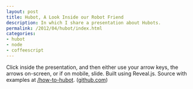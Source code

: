 ```yaml
---
layout: post
title: Hubot, A Look Inside our Robot Friend
description: In which I share a presentation about Hubots.
permalink: /2012/04/hubot/index.html
categories:
- hubot
- node
- coffeescript
---
```


Click inside the presentation, and then either use your arrow keys,
the arrows on-screen, or if on mobile, slide. Built using Reveal.js.
Source with examples at
[/how-to-hubot](http://thejacklawson.com/how-to-hubot).
([github.com](https://github.com/ajacksified/how-to-hubot))
